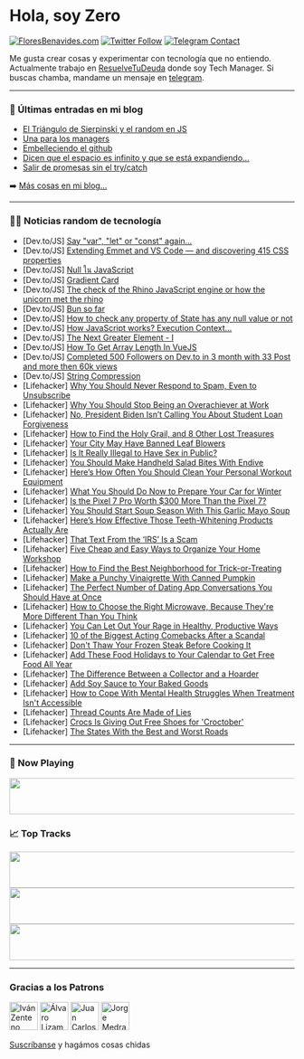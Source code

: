 # Hola, soy Zero

[![FloresBenavides.com](https://img.shields.io/website?down_message=oops&label=MiBlog&style=for-the-badge&up_message=online&url=https%3A%2F%2Ffloresbenavides.com)](https://floresbenavides.com) [![Twitter Follow](https://img.shields.io/twitter/follow/ZeroDragon?color=%231DA1F2&label=Follow&logo=twitter&logoColor=ffffff&style=for-the-badge)](https://twitter.com/zerodragon) [![Telegram Contact](https://img.shields.io/badge/escr%C3%ADbeme-ZeroDragon-%2326A5E4?style=for-the-badge&logo=telegram)](https://t.me/zerodragon)

Me gusta crear cosas y experimentar con tecnología que no entiendo.
Actualmente trabajo en [ResuelveTuDeuda](http://github.com/resuelve) donde soy Tech Manager.
Si buscas chamba, mandame un mensaje en [telegram](https://t.me/zerodragon).

---

### 📕 Últimas entradas en mi blog
<!-- BLOG-POST-LIST:START -->
- [El Triángulo de Sierpinski y el random en JS](https://floresbenavides.com/el-triangulo-de-sierpinski-y-el-random-en-js/)
- [Una para los managers](https://floresbenavides.com/una-para-los-managers/)
- [Embelleciendo el github](https://floresbenavides.com/embelleciendo-el-github/)
- [Dicen que el espacio es infinito y que se está expandiendo…](https://floresbenavides.com/dicen-que-el-espacio-es-infinito-y-que-se-esta-expandiendo/)
- [Salir de promesas sin el try/catch](https://floresbenavides.com/salir-de-promesas-sin-el-try-catch/)
<!-- BLOG-POST-LIST:END -->

➡️ [Más cosas en mi blog...](https://floresbenavides.com)

---

### 👨‍💻 Noticias random de tecnología
<!-- TECH-POSTS:START -->
- [Dev.to/JS] [Say &quot;var&quot;, &quot;let&quot; or &quot;const&quot; again...](https://dev.to/jonrandy/say-var-let-or-const-again-32a9)
- [Dev.to/JS] [Extending Emmet and VS Code — and discovering 415 CSS properties](https://dev.to/madsstoumann/extending-emmet-and-vs-code-and-discovering-415-css-properties-1dfo)
- [Dev.to/JS] [Null ใน JavaScript](https://dev.to/witwoywhy/null-ain-javascript-1hke)
- [Dev.to/JS] [Gradient Card](https://dev.to/prayas/gradient-card-97j)
- [Dev.to/JS] [The check of the Rhino JavaScript engine or how the unicorn met the rhino](https://dev.to/unicorn_developer/the-check-of-the-rhino-javascript-engine-or-how-the-unicorn-met-the-rhino-3mkf)
- [Dev.to/JS] [Bun so far](https://dev.to/dailydevtips1/bun-so-far-5de4)
- [Dev.to/JS] [How to check any property of State has any null value or not](https://dev.to/umasankarswain/how-to-check-any-property-of-state-has-any-null-value-or-not-2ngm)
- [Dev.to/JS] [How JavaScript works? Execution Context...](https://dev.to/anuppal48672810/how-javascript-works-execution-context-442b)
- [Dev.to/JS] [The Next Greater Element - I](https://dev.to/zeeshanali0704/the-next-greater-element-i-39l8)
- [Dev.to/JS] [How To Get Array Length In VueJS](https://dev.to/techsolutionstuff/how-to-get-array-length-in-vuejs-3n6e)
- [Dev.to/JS] [Completed 500 Followers on Dev.to in 3 month with 33 Post and more then 60k views](https://dev.to/devsimc/complete-500-followers-on-devto-in-3-month-with-33-post-and-more-then-60k-views-1g9o)
- [Dev.to/JS] [String Compression](https://dev.to/zeeshanali0704/string-compression-4kme)
- [Lifehacker] [Why You Should Never Respond to Spam, Even to Unsubscribe](https://lifehacker.com/why-you-should-never-respond-to-spam-even-to-unsubscri-1849626928)
- [Lifehacker] [Why You Should Stop Being an Overachiever at Work](https://lifehacker.com/why-you-should-stop-being-an-overachiever-at-work-1849625768)
- [Lifehacker] [No, President Biden Isn’t Calling You About Student Loan Forgiveness](https://lifehacker.com/no-president-biden-isn-t-calling-you-about-student-loa-1849625042)
- [Lifehacker] [How to Find the Holy Grail, and 8 Other Lost Treasures](https://lifehacker.com/how-to-find-the-holy-grail-and-8-other-lost-treasures-1849626387)
- [Lifehacker] [Your City May Have Banned Leaf Blowers](https://lifehacker.com/your-city-may-have-banned-leaf-blowers-1849626519)
- [Lifehacker] [Is It Really Illegal to Have Sex in Public?](https://lifehacker.com/is-it-really-illegal-to-have-sex-in-public-1849626585)
- [Lifehacker] [You Should Make Handheld Salad Bites With Endive](https://lifehacker.com/you-should-make-handheld-salad-bites-with-endive-1849626390)
- [Lifehacker] [Here’s How Often You Should Clean Your Personal Workout Equipment](https://lifehacker.com/here-s-how-often-you-should-clean-your-personal-workout-1849625452)
- [Lifehacker] [What You Should Do Now to Prepare Your Car for Winter](https://lifehacker.com/what-you-should-do-now-to-prepare-your-car-for-winter-1849625229)
- [Lifehacker] [Is the Pixel 7 Pro Worth $300 More Than the Pixel 7?](https://lifehacker.com/is-the-pixel-7-pro-worth-300-more-than-the-pixel-7-1849624470)
- [Lifehacker] [You Should Start Soup Season With This Garlic Mayo Soup](https://lifehacker.com/you-should-start-soup-season-with-this-garlic-mayo-soup-1849624990)
- [Lifehacker] [Here’s How Effective Those Teeth-Whitening Products Actually Are](https://lifehacker.com/here-s-how-effective-those-teeth-whitening-products-act-1849625435)
- [Lifehacker] [That Text From the ‘IRS’ Is a Scam](https://lifehacker.com/that-text-from-the-irs-is-a-scam-1849625108)
- [Lifehacker] [Five Cheap and Easy Ways to Organize Your Home Workshop](https://lifehacker.com/five-cheap-and-easy-ways-to-organize-your-home-workshop-1849621670)
- [Lifehacker] [How to Find the Best Neighborhood for Trick-or-Treating](https://lifehacker.com/how-to-find-the-best-neighborhood-for-trick-or-treating-1849622382)
- [Lifehacker] [Make a Punchy Vinaigrette With Canned Pumpkin](https://lifehacker.com/make-a-punchy-vinaigrette-with-canned-pumpkin-1849622070)
- [Lifehacker] [The Perfect Number of Dating App Conversations You Should Have at Once](https://lifehacker.com/the-perfect-number-of-dating-app-conversations-you-shou-1849620078)
- [Lifehacker] [How to Choose the Right Microwave, Because They&#39;re More Different Than You Think](https://lifehacker.com/how-to-choose-the-right-microwave-because-theyre-more-1849619590)
- [Lifehacker] [You Can Let Out Your Rage in Healthy, Productive Ways](https://lifehacker.com/you-can-let-out-your-rage-in-healthy-productive-ways-1849619494)
- [Lifehacker] [10 of the Biggest Acting Comebacks After a Scandal](https://lifehacker.com/10-of-the-biggest-acting-comebacks-after-a-scandal-1849614468)
- [Lifehacker] [Don&#39;t Thaw Your Frozen Steak Before Cooking It](https://lifehacker.com/dont-thaw-your-frozen-steak-before-cooking-it-1849620559)
- [Lifehacker] [Add These Food Holidays to Your Calendar to Get Free Food All Year](https://lifehacker.com/add-these-food-holidays-to-your-calendar-to-get-free-fo-1849621027)
- [Lifehacker] [The Difference Between a Collector and a Hoarder](https://lifehacker.com/the-difference-between-a-collector-and-a-hoarder-1849621016)
- [Lifehacker] [Add Soy Sauce to Your Baked Goods](https://lifehacker.com/add-soy-sauce-to-your-baked-goods-1849620534)
- [Lifehacker] [How to Cope With Mental Health Struggles When Treatment Isn&#39;t Accessible](https://lifehacker.com/how-to-cope-with-mental-health-struggles-when-treatment-1849618055)
- [Lifehacker] [Thread Counts Are Made of Lies](https://lifehacker.com/thread-counts-are-made-of-lies-1849620461)
- [Lifehacker] [Crocs Is Giving Out Free Shoes for &#39;Croctober&#39;](https://lifehacker.com/crocs-is-giving-out-free-shoes-for-croctober-1849620050)
- [Lifehacker] [The States With the Best and Worst Roads](https://lifehacker.com/the-states-with-the-best-and-worst-roads-1849619986)<!-- TECH-POSTS:END -->

---

### 🎵 Now Playing
<a href="https://spotify-now-playing-dun.vercel.app/now-playing?open"><img src="https://spotify-now-playing-dun.vercel.app/now-playing" width="540" height="64"></a>

### 📈 Top Tracks
<a href="https://spotify-now-playing-dun.vercel.app/top-tracks?i=1&open"><img src="https://spotify-now-playing-dun.vercel.app/top-tracks?i=1" width="540" height="64"></a>
<a href="https://spotify-now-playing-dun.vercel.app/top-tracks?i=2&open"><img src="https://spotify-now-playing-dun.vercel.app/top-tracks?i=2" width="540" height="64"></a>
<a href="https://spotify-now-playing-dun.vercel.app/top-tracks?i=3&open"><img src="https://spotify-now-playing-dun.vercel.app/top-tracks?i=3" width="540" height="64"></a>

---

### Gracias a los Patrons
[<img src="https://avatars.githubusercontent.com/u/243380?v=4" alt="Iván Zenteno" width="50px">](https://github.com/k001) [<img src="https://avatars.githubusercontent.com/u/19955639?v=4" alt="Álvaro Lizama" width="50px">](https://github.com/alvarolizama) [<img src="https://avatars.githubusercontent.com/u/2718753?v=4" alt="Juan Carlos Ruiz" width="50px">](https://github.com/JuanCrg90) [<img src="https://avatars.githubusercontent.com/u/37025?v=4" alt="Jorge Medrano" width="50px">](https://github.com/h1pp1e) 

[Suscríbanse](https://www.patreon.com/zerodragon) y hagámos cosas chidas
